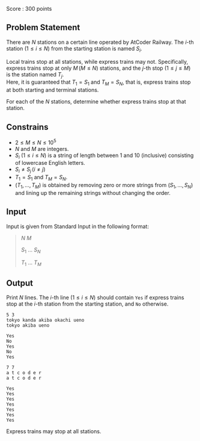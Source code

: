 Score : $300$ points

## Problem Statement

There are $N$ stations on a certain line operated by AtCoder Railway. The $i$-th station $(1 \leq i \leq N)$ from the starting station is named $S_i$.

Local trains stop at all stations, while express trains may not. Specifically, express trains stop at only $M \, (M \leq N)$ stations, and the $j$-th stop $(1 \leq j \leq M)$ is the station named $T_j$.<br>
Here, it is guaranteed that $T_1 = S_1$ and $T_M = S_N$, that is, express trains stop at both starting and terminal stations.

For each of the $N$ stations, determine whether express trains stop at that station.

## Constrains

- $2 \leq M \leq N \leq 10^5$
- $N$ and $M$ are integers.
- $S_i$ $(1 \leq i \leq N)$ is a string of length between $1$ and $10$ (inclusive) consisting of lowercase English letters.
- $S_i \neq S_j \, (i \neq j)$
- $T_1 = S_1$ and $T_M = S_N$.
- $(T_1, \dots, T_M)$ is obtained by removing zero or more strings from $(S_1, \dots, S_N)$ and lining up the remaining strings without changing the order.

## Input

Input is given from Standard Input in the following format:

> $N$ $M$
> 
> $S_1$ $\ldots$ $S_N$
> 
> $T_1$ $\ldots$ $T_M$

## Output

Print $N$ lines. The $i$-th line $(1 \leq i \leq N)$ should contain `Yes` if express trains stop at the $i$-th station from the starting station, and `No` otherwise.

```input1
5 3
tokyo kanda akiba okachi ueno
tokyo akiba ueno
```

```output1
Yes
No
Yes
No
Yes
```

```input2
7 7
a t c o d e r
a t c o d e r
```

```output2
Yes
Yes
Yes
Yes
Yes
Yes
Yes
```

Express trains may stop at all stations.